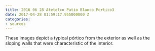 ```yaml
---
title: 2016 06 28 Atetelco Patio Blanco Portico3
date: 2017-04-28 01:59:17.955000000 Z
categories:
- sources
---
```


These images depict a typical pórtico from the exterior as well as the sloping walls that were characteristic of the interior. 


